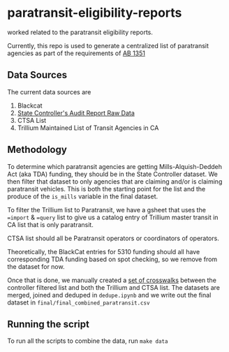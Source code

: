 # paratransit-eligibility-reports
worked related to the paratransit eligibility reports. 

Currently, this repo is used to generate a centralized list of paratransit agencies as part of the requirements of [AB 1351](https://leginfo.legislature.ca.gov/faces/billTextClient.xhtml?bill_id=201920200AB1351)

## Data Sources 
The current data sources are 

1) Blackcat 
1) [State Controller's Audit Report Raw Data](https://bythenumbers.sco.ca.gov/Raw-Data/Transit-Operators-Raw-Data-for-Fiscal-Years-2017-2/6dj3-r4jw)
1) CTSA List
1) Trillium Maintained List of Transit Agencies in CA


## Methodology 
To determine which paratransit agencies are getting Mills-Alquish-Deddeh Act (aka TDA) funding, they should be in the State Controller dataset. We then filter that dataset to only agencies that are claiming  and/or is claiming paratransit vehicles. This is both the starting point for the list and the produce of the `is_mills` variable in the final dataset. 

To filter the Trillium list to Paratransit, we have a gsheet that uses the `=import` & `=query` list to give us a catalog entry of Trillium master transit in CA list that is only paratransit. 

CTSA list should all be Paratransit operators or coordinators of operators. 

Theoretically, the BlackCat entries for 5310 funding should all have corresponding TDA funding based on spot checking, so we remove from the dataset for now. 

Once that is done, we manually created a [set of crosswalks](https://docs.google.com/spreadsheets/d/1inAKMhCkd4mtRcY1urM36IfLDzkyPRM1D3OJ_ftSXaw/edit#gid=0) between the  controller filtered list and both the Trillium and CTSA list. The datasets are merged, joined and deduped in `dedupe.ipynb` and we write out the final dataset in `final/final_combined_paratransit.csv`

## Running the script 
To run all the scripts to combine the data, run `make data`